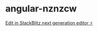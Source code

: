 # angular-nznzcw

[Edit in StackBlitz next generation editor ⚡️](https://stackblitz.com/~/github.com/dinakarreddy163/angular-nznzcw)